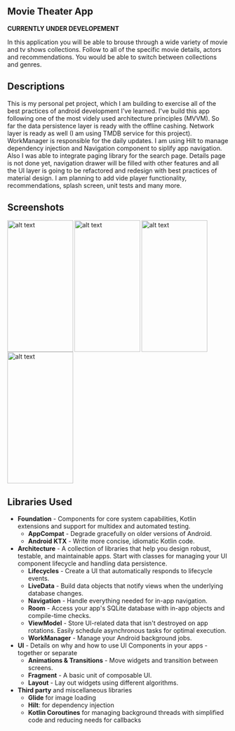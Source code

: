 Movie Theater App
---------------------------

**CURRENTLY UNDER DEVELOPEMENT**

In this application you will be able to brouse through a wide variety of movie and tv shows collections. Follow to all of the specific movie details, actors and recommendations. You would be able to switch between collections and genres.

Descriptions
---------------------------

This is my personal pet project, which I am building to exercise all of the best practices of android development I've learned. I've build this app following one of the most videly used architecture principles (MVVM). So far the data persistence layer is ready with the offline cashing. Network layer is ready as well (I am using TMDB service for this project). WorkManager is responsible for the daily updates. I am using Hilt to manage dependency injection and Navigation component to siplify app navigation. Also I was able to integrate paging library for the search page. Details page is not done yet, navigation drawer will be filled with other features and all the UI layer is going to be refactored and redesign with best practices of material design. I am planning to add vide player functionality, recommendations, splash screen, unit tests and many more. 

Screenshots
---------------------------

<img align="left" src="https://drive.google.com/uc?export=view&id=1ZLa-mL0030QNHHZARkCnn2YUyUmr0-JO" alt="alt text" width="150" height="300">

<img align="left" src="https://drive.google.com/uc?export=view&id=1I5u80JKp_SZ-rtLgmoyQi4-0ELgFy5Mm" alt="alt text" width="150" height="300">

<img align="left" src="https://drive.google.com/uc?export=view&id=1cpfbd0Uk2Ltq09hjgApf0CKABvkgpUCm" alt="alt text" width="150" height="300">

<img src="https://drive.google.com/uc?export=view&id=16fQ9pyeeqeqJWgb7HY3xlqIH0hSqu-lE" alt="alt text" width="150" height="300">

Libraries Used
---------------------------

- **Foundation** - Components for core system capabilities, Kotlin extensions and support for multidex and automated testing.
   - **AppCompat** - Degrade gracefully on older versions of Android.
   - **Android KTX** - Write more concise, idiomatic Kotlin code.
- **Architecture** - A collection of libraries that help you design robust, testable, and maintainable apps. Start with classes for managing your UI component lifecycle and handling data persistence.
   - **Lifecycles** - Create a UI that automatically responds to lifecycle events.
   - **LiveData** - Build data objects that notify views when the underlying database changes.
   - **Navigation** - Handle everything needed for in-app navigation.
   - **Room** - Access your app's SQLite database with in-app objects and compile-time checks.
   - **ViewModel** - Store UI-related data that isn't destroyed on app rotations. Easily schedule asynchronous tasks for optimal execution.
   - **WorkManager** - Manage your Android background jobs.
- **UI** - Details on why and how to use UI Components in your apps - together or separate
   - **Animations & Transitions** - Move widgets and transition between screens.
   - **Fragment** - A basic unit of composable UI.
   - **Layout** - Lay out widgets using different algorithms.
- **Third party** and miscellaneous libraries
   - **Glide** for image loading
   - **Hilt**: for dependency injection
   - **Kotlin Coroutines** for managing background threads with simplified code and reducing needs for callbacks

